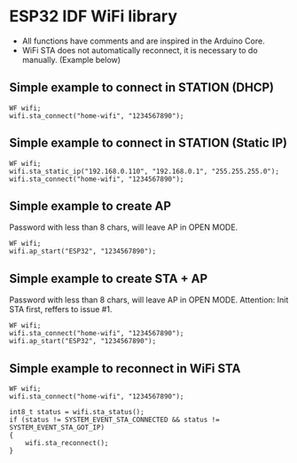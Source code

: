 # ESP32 IDF WiFi library
* All functions have comments and are inspired in the Arduino Core.
* WiFi STA does not automatically reconnect, it is necessary to do manually. (Example below)

## Simple example to connect in STATION (DHCP)
```
WF wifi;
wifi.sta_connect("home-wifi", "1234567890");
```

## Simple example to connect in STATION (Static IP)
```
WF wifi;
wifi.sta_static_ip("192.168.0.110", "192.168.0.1", "255.255.255.0");
wifi.sta_connect("home-wifi", "1234567890");
```

## Simple example to create AP
Password with less than 8 chars, will leave AP in OPEN MODE.
```
WF wifi;
wifi.ap_start("ESP32", "1234567890");
```

## Simple example to create STA + AP
Password with less than 8 chars, will leave AP in OPEN MODE.
Attention: Init STA first, reffers to issue #1. 
```
WF wifi;
wifi.sta_connect("home-wifi", "1234567890");
wifi.ap_start("ESP32", "1234567890");
```

## Simple example to reconnect in WiFi STA
```
WF wifi;
wifi.sta_connect("home-wifi", "1234567890");

int8_t status = wifi.sta_status();
if (status != SYSTEM_EVENT_STA_CONNECTED && status != SYSTEM_EVENT_STA_GOT_IP)
{
    wifi.sta_reconnect();
}
```
